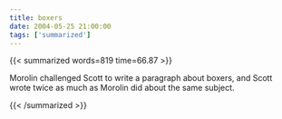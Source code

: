 ```yaml
---
title: boxers
date: 2004-05-25 21:00:00
tags: ['summarized']
---
```


{{< summarized words=819 time=66.87 >}}

Morolin challenged Scott to write a paragraph about boxers, and Scott wrote twice as much as Morolin did about the same subject.

{{< /summarized >}}